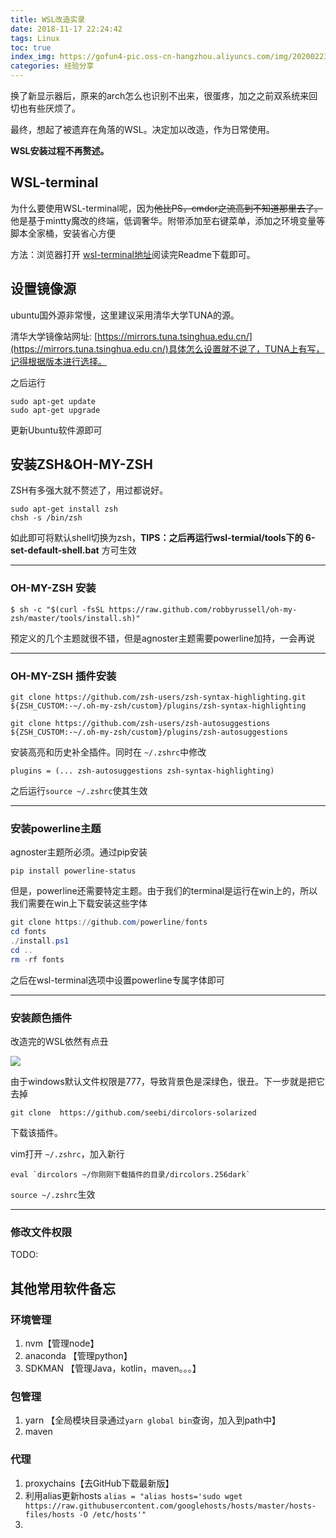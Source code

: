 ```yaml
---
title: WSL改造实录
date: 2018-11-17 22:24:42
tags: Linux
toc: true
index_img: https://gofun4-pic.oss-cn-hangzhou.aliyuncs.com/img/20200223145554.png
categories: 经验分享
---
```



换了新显示器后，原来的arch怎么也识别不出来，很蛋疼，加之之前双系统来回切也有些厌烦了。

最终，想起了被遗弃在角落的WSL。决定加以改造，作为日常使用。


**WSL安装过程不再赘述。**

<!-- more -->

## WSL-terminal

为什么要使用WSL-terminal呢，因为<del>他比PS，cmder之流高到不知道那里去了。</del> 他是基于mintty魔改的终端，低调奢华。附带添加至右键菜单，添加之环境变量等脚本全家桶，安装省心方便

方法：浏览器打开 [wsl-terminal地址](https://github.com/goreliu/wsl-terminal)阅读完Readme下载即可。

## 设置镜像源

ubuntu国外源非常慢，这里建议采用清华大学TUNA的源。

清华大学镜像站网址: [https://mirrors.tuna.tsinghua.edu.cn/](https://mirrors.tuna.tsinghua.edu.cn/)具体怎么设置就不说了，TUNA上有写，记得根据版本进行选择。

之后运行
```shell
sudo apt-get update
sudo apt-get upgrade
```
更新Ubuntu软件源即可

## 安装ZSH&OH-MY-ZSH

ZSH有多强大就不赘述了，用过都说好。

```shell
sudo apt-get install zsh
chsh -s /bin/zsh
```

如此即可将默认shell切换为zsh，**TIPS：之后再运行wsl-termial/tools下的 6-set-default-shell.bat** 方可生效

---

### OH-MY-ZSH 安装

```shell
$ sh -c "$(curl -fsSL https://raw.github.com/robbyrussell/oh-my-zsh/master/tools/install.sh)"
```

预定义的几个主题就很不错，但是agnoster主题需要powerline加持，一会再说

---

### OH-MY-ZSH 插件安装

```shell
git clone https://github.com/zsh-users/zsh-syntax-highlighting.git ${ZSH_CUSTOM:-~/.oh-my-zsh/custom}/plugins/zsh-syntax-highlighting

git clone https://github.com/zsh-users/zsh-autosuggestions ${ZSH_CUSTOM:-~/.oh-my-zsh/custom}/plugins/zsh-autosuggestions
```

安装高亮和历史补全插件。同时在 `~/.zshrc`中修改

```shell
plugins = (... zsh-autosuggestions zsh-syntax-highlighting)
```

之后运行`source ~/.zshrc`使其生效



---

### 安装powerline主题

agnoster主题所必须。通过pip安装

`pip install powerline-status`

但是，powerline还需要特定主题。由于我们的terminal是运行在win上的，所以我们需要在win上下载安装这些字体

```powershell
git clone https://github.com/powerline/fonts
cd fonts
./install.ps1
cd ..
rm -rf fonts
```

之后在wsl-terminal选项中设置powerline专属字体即可

---

### 安装颜色插件

改造完的WSL依然有点丑

![](https://cdn-images-1.medium.com/max/1200/1*nQF2vf2K9iPpBhuzBWxS1w.png)



由于windows默认文件权限是777，导致背景色是深绿色，很丑。下一步就是把它去掉

```shell
git clone  https://github.com/seebi/dircolors-solarized
```

下载该插件。

vim打开 `~/.zshrc`，加入新行

```shell
eval `dircolors ~/你刚刚下载插件的目录/dircolors.256dark`
```

`source ~/.zshrc`生效

---

### 修改文件权限

TODO:



## 其他常用软件备忘

### 环境管理

1. nvm【管理node】
2. anaconda 【管理python】
3. SDKMAN 【管理Java，kotlin，maven。。。】

### 包管理

1. yarn 【全局模块目录通过`yarn global bin`查询，加入到path中】
2. maven

### 代理

1. proxychains【去GitHub下载最新版】
2. 利用alias更新hosts
    `alias = "alias hosts='sudo wget https://raw.githubusercontent.com/googlehosts/hosts/master/hosts-files/hosts -O /etc/hosts'"`
3.  